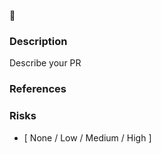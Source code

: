 :ghost:

### Description

Describe your PR


### References


### Risks
* [ None / Low / Medium / High ]
